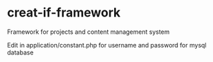 # creat-if-framework
Framework for projects and content management system

Edit in application/constant.php for username and password for mysql database
